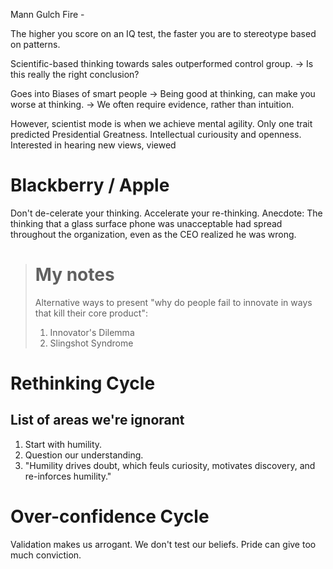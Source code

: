 Mann Gulch Fire - 


The higher you score on an IQ test, the faster you are to stereotype based on patterns.

Scientific-based thinking towards sales outperformed control group.
-> Is this really the right conclusion?

Goes into Biases of smart people
-> Being good at thinking, can make you worse at thinking.
-> We often require evidence, rather than intuition.

However, scientist mode is when we achieve mental agility.
Only one trait predicted Presidential Greatness.  Intellectual curiousity and openness.  Interested in hearing new views, viewed 

# Blackberry / Apple

Don't de-celerate your thinking.  Accelerate your re-thinking.
Anecdote: The thinking that a glass surface phone was unacceptable had spread throughout the organization, even as the CEO realized he was wrong.

> # My notes
> Alternative ways to present "why do people fail to innovate in ways that kill their core product":
> 1. Innovator's Dilemma
> 2. Slingshot Syndrome

# Rethinking Cycle

## List of areas we're ignorant

1. Start with humility.
2. Question our understanding.
3. "Humility drives doubt, which feuls curiosity, motivates discovery, and re-inforces humility."

# Over-confidence Cycle

Validation makes us arrogant.  We don't test our beliefs.  Pride can give too much conviction.


